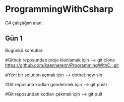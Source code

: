 # ProgrammingWithCsharp
C# çalıştığım alan.

## Gün 1

Bugünkü komutlar:

#Github reposundan proje klonlamak için --> git clone https://github.com/kaannerenn/ProgrammingWithC-.git

#Yeni bir solution açmak için --> dotnet new sln

#Git reposuna kodları göndermek için --> git push

#Git reposundan kodları çekmek için --> git pull

	
